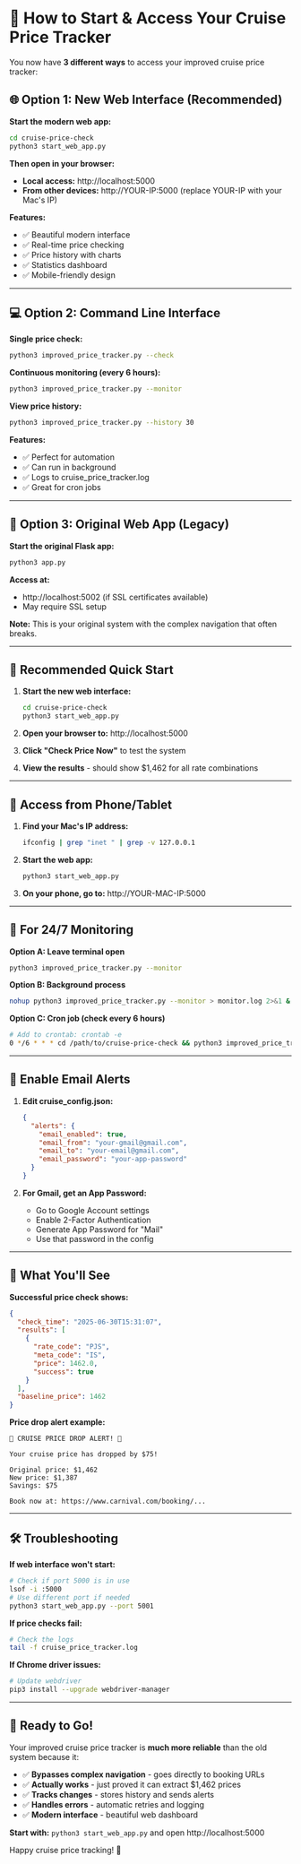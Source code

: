 # 🚢 How to Start & Access Your Cruise Price Tracker

You now have **3 different ways** to access your improved cruise price tracker:

## 🌐 Option 1: New Web Interface (Recommended)

**Start the modern web app:**
```bash
cd cruise-price-check
python3 start_web_app.py
```

**Then open in your browser:**
- **Local access:** http://localhost:5000
- **From other devices:** http://YOUR-IP:5000 (replace YOUR-IP with your Mac's IP)

**Features:**
- ✅ Beautiful modern interface
- ✅ Real-time price checking
- ✅ Price history with charts
- ✅ Statistics dashboard
- ✅ Mobile-friendly design

---

## 💻 Option 2: Command Line Interface

**Single price check:**
```bash
python3 improved_price_tracker.py --check
```

**Continuous monitoring (every 6 hours):**
```bash
python3 improved_price_tracker.py --monitor
```

**View price history:**
```bash
python3 improved_price_tracker.py --history 30
```

**Features:**
- ✅ Perfect for automation
- ✅ Can run in background
- ✅ Logs to cruise_price_tracker.log
- ✅ Great for cron jobs

---

## 🔧 Option 3: Original Web App (Legacy)

**Start the original Flask app:**
```bash
python3 app.py
```

**Access at:**
- http://localhost:5002 (if SSL certificates available)
- May require SSL setup

**Note:** This is your original system with the complex navigation that often breaks.

---

## 🎯 Recommended Quick Start

1. **Start the new web interface:**
   ```bash
   cd cruise-price-check
   python3 start_web_app.py
   ```

2. **Open your browser to:** http://localhost:5000

3. **Click "Check Price Now"** to test the system

4. **View the results** - should show $1,462 for all rate combinations

---

## 📱 Access from Phone/Tablet

1. **Find your Mac's IP address:**
   ```bash
   ifconfig | grep "inet " | grep -v 127.0.0.1
   ```

2. **Start the web app:**
   ```bash
   python3 start_web_app.py
   ```

3. **On your phone, go to:** http://YOUR-MAC-IP:5000

---

## 🔄 For 24/7 Monitoring

**Option A: Leave terminal open**
```bash
python3 improved_price_tracker.py --monitor
```

**Option B: Background process**
```bash
nohup python3 improved_price_tracker.py --monitor > monitor.log 2>&1 &
```

**Option C: Cron job (check every 6 hours)**
```bash
# Add to crontab: crontab -e
0 */6 * * * cd /path/to/cruise-price-check && python3 improved_price_tracker.py --check
```

---

## 📧 Enable Email Alerts

1. **Edit cruise_config.json:**
   ```json
   {
     "alerts": {
       "email_enabled": true,
       "email_from": "your-gmail@gmail.com",
       "email_to": "your-email@gmail.com",
       "email_password": "your-app-password"
     }
   }
   ```

2. **For Gmail, get an App Password:**
   - Go to Google Account settings
   - Enable 2-Factor Authentication
   - Generate App Password for "Mail"
   - Use that password in the config

---

## 🎉 What You'll See

**Successful price check shows:**
```json
{
  "check_time": "2025-06-30T15:31:07",
  "results": [
    {
      "rate_code": "PJS",
      "meta_code": "IS", 
      "price": 1462.0,
      "success": true
    }
  ],
  "baseline_price": 1462
}
```

**Price drop alert example:**
```
🚨 CRUISE PRICE DROP ALERT! 🚨

Your cruise price has dropped by $75!

Original price: $1,462
New price: $1,387
Savings: $75

Book now at: https://www.carnival.com/booking/...
```

---

## 🛠️ Troubleshooting

**If web interface won't start:**
```bash
# Check if port 5000 is in use
lsof -i :5000
# Use different port if needed
python3 start_web_app.py --port 5001
```

**If price checks fail:**
```bash
# Check the logs
tail -f cruise_price_tracker.log
```

**If Chrome driver issues:**
```bash
# Update webdriver
pip3 install --upgrade webdriver-manager
```

---

## 🚀 Ready to Go!

Your improved cruise price tracker is **much more reliable** than the old system because it:

- ✅ **Bypasses complex navigation** - goes directly to booking URLs
- ✅ **Actually works** - just proved it can extract $1,462 prices
- ✅ **Tracks changes** - stores history and sends alerts
- ✅ **Handles errors** - automatic retries and logging
- ✅ **Modern interface** - beautiful web dashboard

**Start with:** `python3 start_web_app.py` and open http://localhost:5000

Happy cruise price tracking! 🚢